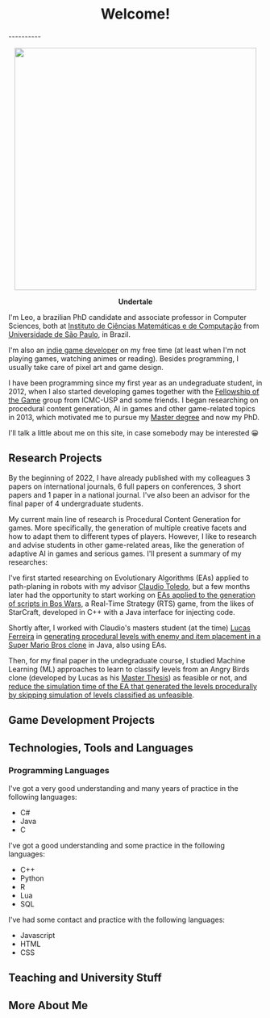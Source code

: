 <h1 align="center">
Welcome!
</h1>
----------
<p align="center"> <img src="https://64.media.tumblr.com/ddce969c4244e977f3c40f5743c4b3be/tumblr_nxmcdq6y5d1sluwcco1_640.png" width=480px > <figcaption align = "center"><b>Undertale</b></figcaption></p>

I'm Leo, a brazilian PhD candidate and associate professor in Computer Sciences, both at [Instituto de Ciências Matemáticas e de Computação](https://www.icmc.usp.br/en/) from [Universidade de São Paulo](https://www.topuniversities.com/universities/universidade-de-sao-paulo), in Brazil.

I'm also an [indie game developer](https://leotpereira.itch.io/) on my free time (at least when I'm not playing games, watching animes or reading). Besides programming, I usually take care of pixel art and game design.

I have been programming since my first year as an undegraduate student, in 2012, when I also started developing games together with the [Fellowship of the Game](https://fog-icmc.itch.io/)
group from ICMC-USP and some friends. I began researching on procedural content generation, AI in games and other game-related topics in 2013,
which motivated me to pursue my [Master degree](https://teses.usp.br/teses/disponiveis/55/55134/tde-25032019-144917/en.php) and now my PhD.

I'll talk a little about me on this site, in case somebody may be interested &#128512;

## Research Projects

By the beginning of 2022, I have already published with my colleagues 3 papers on international journals, 6 full papers on conferences, 3 short papers and 1 paper in a national journal. I've also been an advisor for the final paper of 4 undergraduate students.

My current main line of research is Procedural Content Generation for games. More specifically, the generation of multiple creative facets and how to adapt them to different types of players. However, I like to research and advise students in other game-related areas, like the generation of adaptive AI in games and serious games. I'll present a summary of my researches:

I've first started researching on Evolutionary Algorithms (EAs) applied to path-planing in robots with my advisor [Claudio Toledo](https://scholar.google.com.br/citations?user=oiW7E1IAAAAJ&hl=en), but a few months later had the opportunity to start working on [EAs applied to the generation of scripts in Bos Wars](https://dl.acm.org/doi/10.1145/2598394.2598489), a Real-Time Strategy (RTS) game, from the likes of StarCraft, developed in C++ with a Java interface for injecting code.

Shortly after, I worked with Claudio's masters student (at the time) [Lucas Ferreira](http://www.lucasnferreira.com/) in [generating procedural levels with enemy and item placement in a Super Mario Bros clone](https://dl.acm.org/doi/10.1145/2598394.2598489) in Java, also using EAs.

Then, for my final paper in the undegraduate course, I studied Machine Learning (ML) approaches to learn to classify levels from an Angry Birds clone (developed by Lucas as his [Master Thesis](https://ieeexplore.ieee.org/document/8082517)) as feasible or not, and [reduce the simulation time of the EA that generated the levels procedurally by skipping simulation of levels classified as unfeasible](https://www.worldscientific.com/doi/abs/10.1142/S0218213017600193).

## Game Development Projects

## Technologies, Tools and Languages

### Programming Languages

I've got a very good understanding and many years of practice in the following languages:

- C#
- Java
- C

I've got a good understanding and some practice in the following languages:

- C++
- Python
- R
- Lua
- SQL

I've had some contact and practice with the following languages:

- Javascript
- HTML
- CSS

## Teaching and University Stuff

## More About Me
